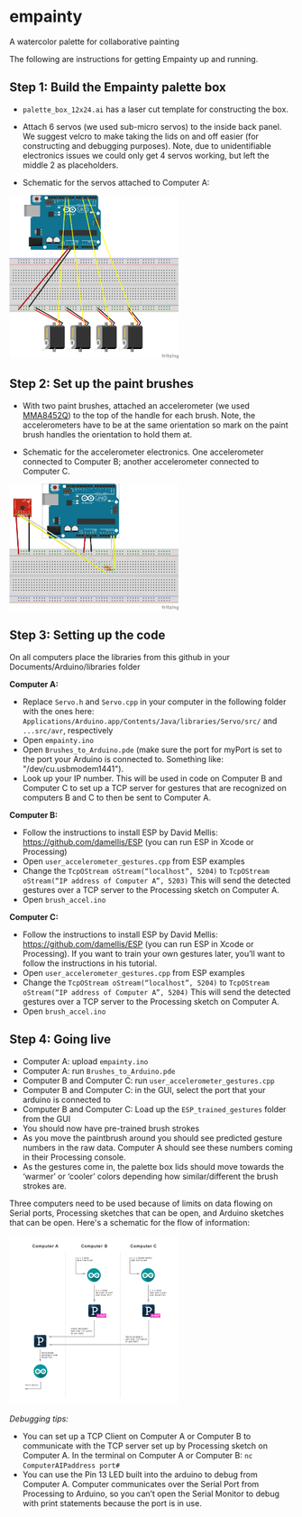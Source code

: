 # empainty
A watercolor palette for collaborative painting

The following are instructions for getting Empainty up and running. 


## Step 1: Build the Empainty palette box


* `palette_box_12x24.ai` has a laser cut template for constructing the box. 
* Attach 6 servos (we used sub-micro servos) to the inside back panel. We suggest velcro to make taking the lids on and off easier (for constructing and debugging purposes). Note, due to unidentifiable electronics issues we could only get 4 servos working, but left the middle 2 as placeholders.


* Schematic for the servos attached to Computer A:

<img src="https://github.com/AGagliano/empainty/blob/master/schematics/servos.png" width=300>


## Step 2: Set up the paint brushes


* With two paint brushes, attached an accelerometer (we used [MMA8452Q](https://www.sparkfun.com/products/12756)) to the top of the handle for each brush. Note, the accelerometers have to be at the same orientation so mark on the paint brush handles the orientation to hold them at. 


* Schematic for the accelerometer electronics. One accelerometer connected to Computer B; another accelerometer connected to Computer C.

<img src="https://github.com/AGagliano/empainty/blob/master/schematics/brush_accelerometer.png" width=300>


## Step 3: Setting up the code


On all computers place the libraries from this github in your Documents/Arduino/libraries folder


**Computer A:**
* Replace `Servo.h` and `Servo.cpp` in your computer in the following folder with the ones here: `Applications/Arduino.app/Contents/Java/libraries/Servo/src/` and `...src/avr`, respectively
* Open `empainty.ino`
* Open `Brushes_to_Arduino.pde` (make sure the port for myPort is set to the port your Arduino is connected to. Something like: "/dev/cu.usbmodem1441").
* Look up your IP number. This will be used in code on Computer B and Computer C to set up a TCP server for gestures that are recognized on computers B and C to then be sent to Computer A. 


**Computer B:** 
* Follow the instructions to install ESP by David Mellis: https://github.com/damellis/ESP (you can run ESP in Xcode or Processing)
* Open `user_accelerometer_gestures.cpp` from ESP examples
* Change the `TcpOStream oStream(“localhost”, 5204)` to `TcpOStream oStream(“IP address of Computer A”, 5203)`
This will send the detected gestures over a TCP server to the Processing sketch on Computer A.
* Open `brush_accel.ino`


**Computer C:** 
* Follow the instructions to install ESP by David Mellis: https://github.com/damellis/ESP (you can run ESP in Xcode or Processing). If you want to train your own gestures later, you’ll want to follow the instructions in his tutorial.
* Open `user_accelerometer_gestures.cpp` from ESP examples
* Change the 
`TcpOStream oStream(“localhost”, 5204)` 
to 
`TcpOStream oStream(“IP address of Computer A”, 5204)`
This will send the detected gestures over a TCP server to the Processing sketch on Computer A.
* Open `brush_accel.ino`


## Step 4: Going live


* Computer A: upload `empainty.ino`
* Computer A: run `Brushes_to_Arduino.pde`
* Computer B and Computer C: run `user_accelerometer_gestures.cpp`
* Computer B and Computer C: in the GUI, select the port that your arduino is connected to
* Computer B and Computer C: Load up the `ESP_trained_gestures` folder from the GUI
* You should now have pre-trained brush strokes
* As you move the paintbrush around you should see predicted gesture numbers in the raw data. Computer A should see these numbers coming in their Processing console. 
* As the gestures come in, the palette box lids should move towards the ‘warmer’ or ‘cooler’ colors depending how similar/different the brush strokes are. 


Three computers need to be used because of limits on data flowing on Serial ports, Processing sketches that can be open, and Arduino sketches that can be open. Here's a schematic for the flow of information:

<img src="https://github.com/AGagliano/empainty/blob/master/communication_flow/communication.png" width=300>


*Debugging tips:* 
* You can set up a TCP Client on Computer A or Computer B to communicate with the TCP server set up by Processing sketch on Computer A. In the terminal on Computer A or Computer B: 
```nc ComputerAIPaddress port#```
* You can use the Pin 13 LED built into the arduino to debug from Computer A. Computer communicates over the Serial Port from Processing to Arduino, so you can’t open the Serial Monitor to debug with print statements because the port is in use. 
